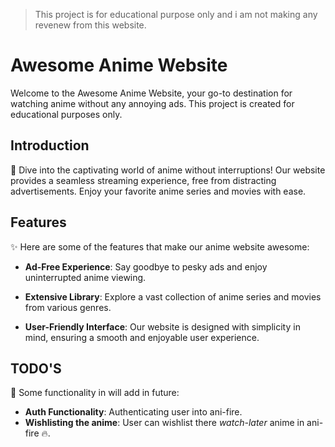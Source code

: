 > This project is for educational purpose only and i am not making any revenew from this website.

# Awesome Anime Website

Welcome to the Awesome Anime Website, your go-to destination for watching anime without any annoying ads. This project is created for educational purposes only.

## Introduction

🎉 Dive into the captivating world of anime without interruptions! Our website provides a seamless streaming experience, free from distracting advertisements. Enjoy your favorite anime series and movies with ease.

## Features

✨ Here are some of the features that make our anime website awesome:

- **Ad-Free Experience**: Say goodbye to pesky ads and enjoy uninterrupted anime viewing.

- **Extensive Library**: Explore a vast collection of anime series and movies from various genres.

- **User-Friendly Interface**: Our website is designed with simplicity in mind, ensuring a smooth and enjoyable user experience.

## TODO'S

🤔 Some functionality in will add in future:

- **Auth Functionality**: Authenticating user into ani-fire.
- **Wishlisting the anime**: User can wishlist there *watch-later* anime in ani-fire 🔥.
